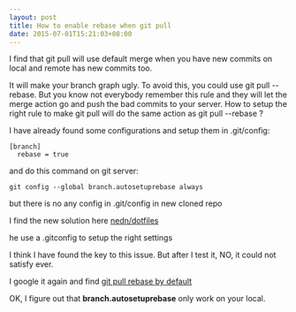 ```yaml
---
layout: post
title: How to enable rebase when git pull
date: 2015-07-01T15:21:03+08:00
---
```

I find that git pull will use default merge when you have new commits on local and remote has new commits too.

It will make your branch graph ugly. To avoid this, you could use git pull --rebase. But you know not everybody remember this rule and they will let the merge action go and push the bad commits to your server. How to setup the right rule to make git pull will do the same action as git pull --rebase ?

I have already found some configurations and setup them in .git/config:

    [branch]
      rebase = true

and do this command on git server:

    git config --global branch.autosetuprebase always

but there is no any config in .git/config in new cloned repo

I find the new solution here [nedn/dotfiles](https://github.com/nedn/dotfiles/commit/ab92f07d6de9686fce36fb82f0561318902c5b75)

he use a .gitconfig to setup the right settings

I think I have found the key to this issue. But after I test it, NO, it could not satisfy ever.

I google it again and find [git pull rebase by default](http://blog.aplikacja.info/2010/11/git-pull-rebase-by-default/)

OK, I figure out that **branch.autosetuprebase** only work on your local.
